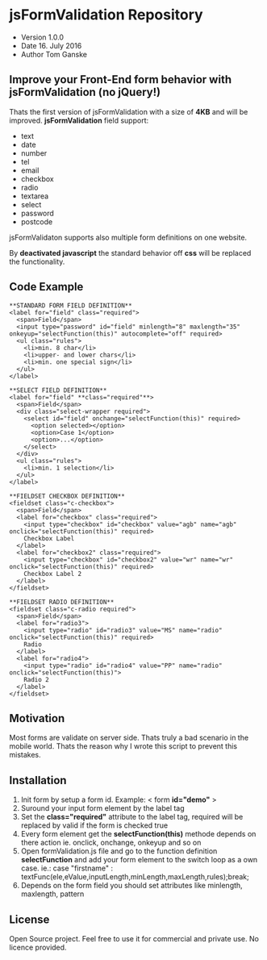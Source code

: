 # jsFormValidation Repository

- Version 1.0.0
- Date 16. July 2016
- Author Tom Ganske


## Improve your Front-End form behavior with jsFormValidation (no jQuery!)

Thats the first version of jsFormValidation with a size of **4KB** and will be improved.
**jsFormValidation** field support:
- text
- date
- number
- tel
- email
- checkbox
- radio
- textarea
- select
- password
- postcode

jsFormValidaton supports also multiple form definitions on one website.

By **deactivated javascript** the standard behavior off **css** will be replaced the functionality.


## Code Example

	**STANDARD FORM FIELD DEFINITION**
	<label for="field" class="required">
      <span>Field</span>
      <input type="password" id="field" minlength="8" maxlength="35" onkeyup="selectFunction(this)" autocomplete="off" required>
      <ul class="rules">
        <li>min. 8 char</li>
        <li>upper- and lower chars</li>
        <li>min. one special sign</li>
      </ul>
    </label>

	**SELECT FIELD DEFINITION**
	<label for="field" **class="required"**>
      <span>Field</span>
      <div class="select-wrapper required">
        <select id="field" onchange="selectFunction(this)" required>
          <option selected></option>
          <option>Case 1</option>
          <option>...</option>
        </select>
      </div>
      <ul class="rules">
        <li>min. 1 selection</li>
      </ul>
    </label>

    **FIELDSET CHECKBOX DEFINITION**
    <fieldset class="c-checkbox">
      <span>Field</span>
      <label for="checkbox" class="required">
        <input type="checkbox" id="checkbox" value="agb" name="agb" onclick="selectFunction(this)" required>
        Checkbox Label
      </label>
      <label for="checkbox2" class="required">
        <input type="checkbox" id="checkbox2" value="wr" name="wr" onclick="selectFunction(this)" required>
        Checkbox Label 2
      </label>
    </fieldset>

    **FIELDSET RADIO DEFINITION**
    <fieldset class="c-radio required">
      <span>Field</span>
      <label for="radio3">
        <input type="radio" id="radio3" value="MS" name="radio" onclick="selectFunction(this)" required>
        Radio
      </label>
      <label for="radio4">
        <input type="radio" id="radio4" value="PP" name="radio" onclick="selectFunction(this)">
        Radio 2
      </label>
    </fieldset>


## Motivation

Most forms are validate on server side. Thats truly a bad scenario in the mobile world. Thats the reason why I wrote this script to prevent this mistakes.


## Installation

1. Init form by setup a form id. Example: < form **id="demo"** >
2. Suround your input form element by the label tag
3. Set the **class="required"** attribute to the label tag, required will be replaced by valid if the form is checked true 
3. Every form element get the **selectFunction(this)** methode depends on there action ie. onclick, onchange, onkeyup and so on
4. Open formValidation.js file and go to the function definition **selectFunction** and add your form element to the switch loop as a own case.
	ie.: case "firstname"     : textFunc(ele,eValue,inputLength,minLength,maxLength,rules);break;
5. Depends on the form field you should set attributes like minlength, maxlength, pattern


## License

Open Source project. Feel free to use it for commercial and private use. No licence provided.